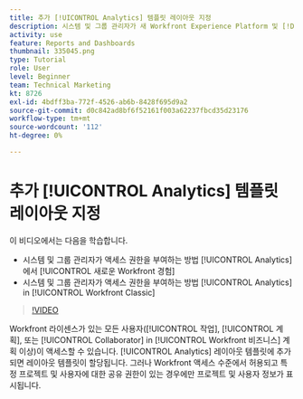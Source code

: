 ```yaml
---
title: 추가 [!UICONTROL Analytics] 템플릿 레이아웃 지정
description: 시스템 및 그룹 관리자가 새 Workfront Experience Platform 및 [!DNL  Workfront] 클래식.
activity: use
feature: Reports and Dashboards
thumbnail: 335045.png
type: Tutorial
role: User
level: Beginner
team: Technical Marketing
kt: 8726
exl-id: 4bdff3ba-772f-4526-ab6b-8428f695d9a2
source-git-commit: d0c842ad8bf6f52161f003a62237fbcd35d23176
workflow-type: tm+mt
source-wordcount: '112'
ht-degree: 0%

---
```


# 추가 [!UICONTROL Analytics] 템플릿 레이아웃 지정

이 비디오에서는 다음을 학습합니다.

* 시스템 및 그룹 관리자가 액세스 권한을 부여하는 방법 [!UICONTROL Analytics] 에서 [!UICONTROL 새로운 Workfront 경험]
* 시스템 및 그룹 관리자가 액세스 권한을 부여하는 방법 [!UICONTROL Analytics] in [!UICONTROL Workfront Classic]

>[!VIDEO](https://video.tv.adobe.com/v/335045/?quality=12)

Workfront 라이센스가 있는 모든 사용자([!UICONTROL 작업], [!UICONTROL 계획], 또는 [!UICONTROL Collaborator] in [!UICONTROL Workfront 비즈니스] 계획 이상)이 액세스할 수 있습니다. [!UICONTROL Analytics] 레이아웃 템플릿에 추가되면 레이아웃 템플릿이 할당됩니다. 그러나 Workfront 액세스 수준에서 허용되고 특정 프로젝트 및 사용자에 대한 공유 권한이 있는 경우에만 프로젝트 및 사용자 정보가 표시됩니다.

